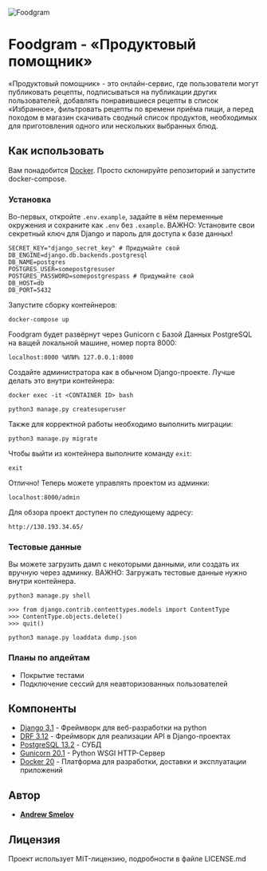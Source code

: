 ![Foodgram](https://github.com/IzmdI/foodgram-project/actions/workflows/foodgram_workflow.yaml/badge.svg)

# Foodgram - «Продуктовый помощник»

«Продуктовый помощник» - это онлайн-сервис, где пользователи могут публиковать рецепты, подписываться на публикации других пользователей, добавлять понравившиеся рецепты в список «Избранное», фильтровать рецепты по времени приёма пищи, а перед походом в магазин скачивать сводный список продуктов, необходимых для приготовления одного или нескольких выбранных блюд.

## Как использовать

Вам понадобится [Docker](https://www.docker.com/). Просто склонируйте репозиторий и запустите docker-compose.

### Установка

Во-первых, откройте `.env.example`, задайте в нём переменные окружения и сохраните как `.env` без `.example`.
ВАЖНО: Установите свои секретный ключ для Django и пароль для доступа к базе данных!

```
SECRET_KEY="django_secret_key" # Придумайте свой
DB_ENGINE=django.db.backends.postgresql
DB_NAME=postgres
POSTGRES_USER=somepostgresuser
POSTGRES_PASSWORD=somepostgrespass # Придумайте свой
DB_HOST=db
DB_PORT=5432
```

Запустите сборку контейнеров:

```
docker-compose up
```

Foodgram будет развёрнут через Gunicorn с Базой Данных PostgreSQL на ващей локальной машине, номер порта 8000:

```
localhost:8000 %ИЛИ% 127.0.0.1:8000
```

Создайте администратора как в обычном Django-проекте. Лучше делать это внутри контейнера:

```
docker exec -it <CONTAINER ID> bash
```

```
python3 manage.py createsuperuser
```

Также для корректной работы необходимо выполнить миграции:

```
python3 manage.py migrate
```

Чтобы выйти из контейнера выполните команду `exit`:

```
exit
```

Отлично! Теперь можете управлять проектом из админки:

```
localhost:8000/admin
```

Для обзора проект доступен по следующему адресу:

```
http://130.193.34.65/
```

### Тестовые данные

Вы можете загрузить дамп с некоторыми данными, или создать их вручную через админку.
ВАЖНО: Загружать тестовые данные нужно внутри контейнера.

```
python3 manage.py shell  

>>> from django.contrib.contenttypes.models import ContentType
>>> ContentType.objects.delete()
>>> quit()

python3 manage.py loaddata dump.json 
```

### Планы по апдейтам

* Покрытие тестами
* Подключение сессий для неавторизованных пользователей

## Компоненты

* [Django 3.1](https://www.djangoproject.com/) - Фреймворк для веб-разработки на python
* [DRF 3.12](https://www.django-rest-framework.org/) - Фреймворк для реализации API в Django-проектах
* [PostgreSQL 13.2](https://www.postgresql.org/) - СУБД
* [Gunicorn 20.1](https://gunicorn.org/) - Python WSGI HTTP-Сервер
* [Docker 20](https://www.docker.com/) - Платформа для разработки, доставки и эксплуатации приложений

## Автор

* **[Andrew Smelov](https://github.com/IzmdI)**

## Лицензия

Проект использует MIT-лицензию, подробности в файле LICENSE.md
